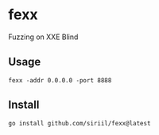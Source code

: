 # fexx

Fuzzing on XXE Blind

## Usage

```
fexx -addr 0.0.0.0 -port 8888
```

## Install

```
go install github.com/siriil/fexx@latest
```
